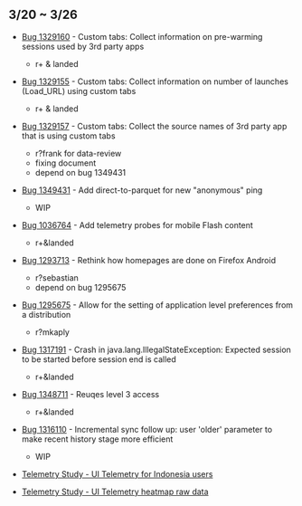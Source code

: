 ## 3/20 ~ 3/26

- [Bug 1329160](https://bugzilla.mozilla.org/show_bug.cgi?id=1329160) - Custom tabs: Collect information on pre-warming sessions used by 3rd party apps
    - r+ & landed

- [Bug 1329155](https://bugzilla.mozilla.org/show_bug.cgi?id=1329155) - Custom tabs: Collect information on number of launches (Load_URL) using custom tabs
    - r+ & landed
    
- [Bug 1329157](https://bugzilla.mozilla.org/show_bug.cgi?id=1329157) - Custom tabs: Collect the source names of 3rd party app that is using custom tabs 
    - r?frank for data-review
    - fixing document
    - depend on bug 1349431

- [Bug 1349431](https://bugzilla.mozilla.org/show_bug.cgi?id=1349431) - Add direct-to-parquet for new "anonymous" ping
    - WIP

- [Bug 1036764](https://bugzilla.mozilla.org/show_bug.cgi?id=1036764) - Add telemetry probes for mobile Flash content
    - r+&landed

- [Bug 1293713](https://bugzilla.mozilla.org/show_bug.cgi?id=1293713) - Rethink how homepages are done on Firefox Android
    - r?sebastian
    - depend on bug 1295675

- [Bug 1295675](https://bugzilla.mozilla.org/show_bug.cgi?id=1295675) - Allow for the setting of application level preferences from a distribution
    - r?mkaply
        
- [Bug 1317191](https://bugzilla.mozilla.org/show_bug.cgi?id=1317191) - Crash in java.lang.IllegalStateException: Expected session to be started before session end is called 
    - r+&landed
    
- [Bug 1348711](https://bugzilla.mozilla.org/show_bug.cgi?id=1348711) - Reuqes level 3 access
    - r+&landed

- [Bug 1316110](https://bugzilla.mozilla.org/show_bug.cgi?id=1316110) - Incremental sync follow up: user 'older' parameter to make recent history stage more efficient
    - WIP

- [Telemetry Study - UI Telemetry for Indonesia users](https://sql.telemetry.mozilla.org/queries/3871/)

- [Telemetry Study - UI Telemetry heatmap raw data](https://docs.google.com/spreadsheets/d/1k5UagB3FXlbRCPg7VuChJkkRiQWnjULM4PQ3fu6ijuw/edit#gid=5422205)
